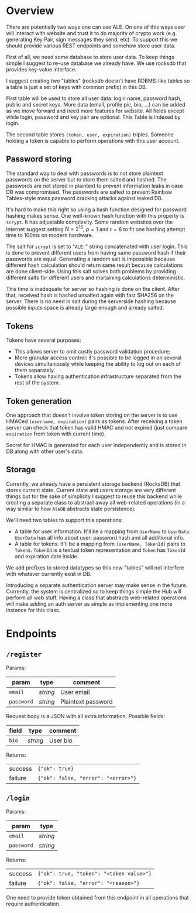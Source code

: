 
# Overview

There are potentially two ways one can use ALE.  On one of this ways
user will interact with website and trust it to do majority of crypto
work (e.g. generating Key Pair, sign messages they send, etc).  To
support this we should provide various REST endpoints and somehow
store user data.

First of all, we need some database to store user data.  To keep
things simple I suggest to re-use database we already have.  We use
rocksdb that provides key-value interface.

I suggest creating two "tables" (rocksdb doesn't have RDBMS-like
tables so a table is just a set of keys with common prefix) in this
DB.

First table will be used to store all user data: login name, password
hash, public and secret keys.  More data (email, profile pic, bio,
...)  can be added as we move forward and need more features for
website.  All fields except while login, password and key pair are
optional.  This Table is indexed by login.

The second table stores `(token, user, expiration)` triples.  Someone
holding a token is capable to perform operations with this user
account.

## Password storing

The standard way to deal with passwords is to not store plaintext
passwords on the server but to store them salted and hashed.  The
passwords are not stored in plaintext to prevent information leaks in
case DB was compromised.  The passwords are salted to prevent Rainbow
Tables-style mass password cracking attacks against leaked DB.

It's hard to make this right so using a hash function designed for
password hashing makes sense.  One well-known hash function with this
property is `scrypt`.  It has adjustable complexity.  Some random
websites over the Internet suggest setting $N = 2^{15}$, $p = 1$ and
$r = 8$ to fit one hashing attempt time to 100ms on modern hardware.

The salt for `scrypt` is set to "`ALE:`" string concatenated with user
login.  This is done to prevent different users from having same
password hash if their passwords are equal.  Generating a random salt
is impossible because different hash calculation should return same
result because calculations are done client-side.  Using this salt
solves both problems by providing different salts for different users
and maitaining calculations deterministic.

This time is inadequate for server so hashing is done on the client.
After that, received hash is hashed unsalted again with fast SHA256 on
the server.  There is no need in salt during the serverside hashing
because possible inputs space is already large enough and already
salted.

## Tokens

Tokens have several purposes:

* This allows server to omit costly password validation procedure;
* More granular access control: it's possible to be logged in on
  several devices simultaniously while keeping the ability to log out
  on each of them separately.
* Tokens allow having authentication infrastructure separated from the
  rest of the system.

## Token generation

One approach that doesn't involve token storing on the server is to
use HMACed `(username, expiration)` pairs as tokens.  After receiving
a token server can check that token has valid HMAC and not expired
(just compare `expiration` from token with current time).

Secret for HMAC is generated for each user independently and is stored
in DB along with other user's data.

## Storage

Currently, we already have a persistent storage backend (RocksDB) that
stores current state.  Current state and users storage are very
different things but for the sake of simplisity I suggest to reuse
this backend while creating a separate class to abstract away all
web-related operations (in a way similar to how `AleDB` abstracts
state persistence).

We'll need two tables to support this operations:

* A table for user information.  It'll be a mapping from `UserName` to
  `UserData`.  `UserData` has all info about user: password hash and
  all additional info.
* A table for tokens.  It'll be a mapping from `(UserName, TokenId)`
  pairs to `Token`s.  `TokenId` is a textual token representation and
  `Token` has `TokenId` and expiration date inside.

We add prefixes to stored datatypes so this new "tables" will not
interfere with whatever currently exist in DB.

Introducing a separate authentication server may make sense in the
future.  Currently, the system is centralized so to keep things simple
the Hub will perform all web stuff.  Having a class that abstracts
web-related operations will make adding an auth server as simple as
implementing one more instance for this class.

# Endpoints

## `/register`

Params:

| param      | type     | comment            |
|------------|----------|--------------------|
| `email`    | _string_ | User email         |
| `password` | _string_ | Plaintext password |

Request body is a JSON with all extra information.  Possible fields:

| field | type     | comment  |
|-------|----------|----------|
| `bio` | _string_ | User bio |

Returns:

|         |                                     |
|---------|-------------------------------------|
| success | `{"ok": true}`                      |
| failure | `{"ok": false, "error": "<error>"}` |

## `/login`

Params:

| param      | type     |
|------------|----------|
| `email`    | _string_ |
| `password` | _string_ |

Returns:

|         |                                          |
|---------|------------------------------------------|
| success | `{"ok": true, "token": "<token value>"}` |
| failure | `{"ok": false, "error": "<reason>"}`     |

One need to provide token obtained from this endpoint in all
operations that require authentication.
